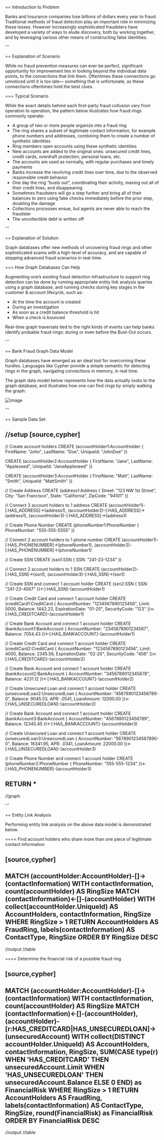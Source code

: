 == Introduction to Problem

Banks and Insurance companies lose billions of dollars every year to fraud. Traditional methods of fraud detection play an important role in minimizing these losses. However increasingly sophisticated fraudsters have developed a variety of ways to elude discovery, both by working together, and by leveraging various other means of constructing false identities. 

'''

== Explanation of Scenario

While no fraud prevention measures can ever be perfect, significant opportunity for improvement lies in looking beyond the individual data points, to the connections that link them. Oftentimes these connections go unnoticed until it is too late— something that is unfortunate, as these connections oftentimes hold the best clues.

=== Typical Scenario

While the exact details behind each first-party fraud collusion vary from operation to operation, the pattern below illustrates how fraud rings commonly operate:

* A group of two or more people organize into a fraud ring
* The ring shares a subset of legitimate contact information, for example phone numbers and addresses, combining them to create a number of synthetic identities
* Ring members open accounts using these synthetic identities 
* New accounts are added to the original ones: unsecured credit lines, credit cards, overdraft protection, personal loans, etc. 
* The accounts are used as normally, with regular purchases and timely payments
* Banks increase the revolving credit lines over time, due to the observed responsible credit behavior 
* One day the ring “busts out”, coordinating their activity, maxing out all of their credit lines, and disappearing
* Sometimes fraudsters will go a step further and bring all of their balances to zero using fake checks immediately before the prior step, doubling the damage
* Collections processes ensue, but agents are never able to reach the fraudster
* The uncollectible debt is written off

'''

== Explanation of Solution

Graph databases offer new methods of uncovering fraud rings and other sophisticated scams with a high-level of accuracy, and are capable of stopping advanced fraud scenarios in real-time.

=== How Graph Databases Can Help

Augmenting one’s existing fraud detection infrastructure to support ring detection can be done by running appropriate entity link analysis queries using a graph database, and running checks during key stages in the customer & account lifecycle, such as:

* At the time the account is created
* During an investigation
* As soon as a credit balance threshold is hit
* When a check is bounced

Real-time graph traversals tied to the right kinds of events can help banks identify probable fraud rings: during or even before the Bust-Out occurs.

'''

== Bank Fraud Graph Data Model

Graph databases have emerged as an ideal tool for overcoming these hurdles. Languages like Cypher provide a simple semantic for detecting rings in the graph, navigating connections in memory, in real time. 

The graph data model below represents how the data actually looks to the graph database, and illustrates how one can find rings by simply walking the graph:

![image](https://user-images.githubusercontent.com/78803509/231067590-55e5c73b-0e27-4f39-afc7-40a7a2832e6d.png)

'''

== Sample Data Set

//setup
[source,cypher]
----

// Create account holders
CREATE (accountHolder1:AccountHolder { 
       		FirstName: "John", 
       		LastName: "Doe", 
       		UniqueId: "JohnDoe" }) 

CREATE (accountHolder2:AccountHolder { 
			FirstName: "Jane", 
			LastName: "Appleseed", 
			UniqueId: "JaneAppleseed" }) 

CREATE (accountHolder3:AccountHolder { 
			FirstName: "Matt", 
			LastName: "Smith", 
			UniqueId: "MattSmith" }) 

// Create Address
CREATE (address1:Address { 
			Street: "123 NW 1st Street", 
			City: "San Francisco", 
			State: "California", 
			ZipCode: "94101" })

// Connect 3 account holders to 1 address
CREATE (accountHolder1)-[:HAS_ADDRESS]->(address1), 
       (accountHolder2)-[:HAS_ADDRESS]->(address1), 
       (accountHolder3)-[:HAS_ADDRESS]->(address1)

// Create Phone Number
CREATE (phoneNumber1:PhoneNumber { PhoneNumber: "555-555-5555" })

// Connect 2 account holders to 1 phone number
CREATE (accountHolder1)-[:HAS_PHONENUMBER]->(phoneNumber1), 
       (accountHolder2)-[:HAS_PHONENUMBER]->(phoneNumber1)

// Create SSN
CREATE (ssn1:SSN { SSN: "241-23-1234" })

// Connect 2 account holders to 1 SSN
CREATE (accountHolder2)-[:HAS_SSN]->(ssn1), 
       (accountHolder3)-[:HAS_SSN]->(ssn1)

// Create SSN and connect 1 account holder
CREATE (ssn2:SSN { SSN: "241-23-4567" })<-[:HAS_SSN]-(accountHolder1)

// Create Credit Card and connect 1 account holder
CREATE (creditCard1:CreditCard { 
			AccountNumber: "1234567890123456", 
			Limit: 5000, Balance: 1442.23, 
			ExpirationDate: "01-20", 
			SecurityCode: "123" })<-[:HAS_CREDITCARD]-(accountHolder1)

// Create Bank Account and connect 1 account holder
CREATE (bankAccount1:BankAccount { 
			AccountNumber: "2345678901234567", 
			Balance: 7054.43 })<-[:HAS_BANKACCOUNT]-(accountHolder1)

// Create Credit Card and connect 1 account holder
CREATE (creditCard2:CreditCard { 
			AccountNumber: "1234567890123456", 
			Limit: 4000, Balance: 2345.56, 
			ExpirationDate: "02-20", 
			SecurityCode: "456" })<-[:HAS_CREDITCARD]-(accountHolder2)

// Create Bank Account and connect 1 account holder
CREATE (bankAccount2:BankAccount { 
			AccountNumber: "3456789012345678", 
			Balance: 4231.12 })<-[:HAS_BANKACCOUNT]-(accountHolder2)

// Create Unsecured Loan and connect 1 account holder
CREATE (unsecuredLoan2:UnsecuredLoan { 
			AccountNumber: "4567890123456789-0", 
			Balance: 9045.53, 
			APR: .0541, 
			LoanAmount: 12000.00 })<-[:HAS_UNSECUREDLOAN]-(accountHolder2)

// Create Bank Account and connect 1 account holder
CREATE (bankAccount3:BankAccount { 
			AccountNumber: "4567890123456789", 
			Balance: 12345.45 })<-[:HAS_BANKACCOUNT]-(accountHolder3)

// Create Unsecured Loan and connect 1 account holder
CREATE (unsecuredLoan3:UnsecuredLoan { 
			AccountNumber: "5678901234567890-0", 
			Balance: 16341.95, APR: .0341, 
			LoanAmount: 22000.00 })<-[:HAS_UNSECUREDLOAN]-(accountHolder3)

// Create Phone Number and connect 1 account holder
CREATE (phoneNumber2:PhoneNumber { 
			PhoneNumber: "555-555-1234" })<-[:HAS_PHONENUMBER]-(accountHolder3)

RETURN *
----

//graph

'''

== Entity Link Analysis

Performing entity link analysis on the above data model is demonstrated below.

==== Find account holders who share more than one piece of legitimate contact information

[source,cypher]
----
MATCH 		(accountHolder:AccountHolder)-[]->(contactInformation) 
WITH 		contactInformation, 
			count(accountHolder) AS RingSize 
MATCH 		(contactInformation)<-[]-(accountHolder) 
WITH 		collect(accountHolder.UniqueId) AS AccountHolders, 
			contactInformation, RingSize
WHERE 		RingSize > 1 
RETURN 		AccountHolders AS FraudRing, 
			labels(contactInformation) AS ContactType, 
			RingSize
ORDER BY 	RingSize DESC
----

//output
//table

==== Determine the financial risk of a possible fraud ring

[source,cypher]
----
MATCH 		(accountHolder:AccountHolder)-[]->(contactInformation) 
WITH 		contactInformation, 
			count(accountHolder) AS RingSize 
MATCH 		(contactInformation)<-[]-(accountHolder), 
			(accountHolder)-[r:HAS_CREDITCARD|HAS_UNSECUREDLOAN]->(unsecuredAccount)
WITH 		collect(DISTINCT accountHolder.UniqueId) AS AccountHolders, 
			contactInformation, RingSize,
			SUM(CASE type(r)
				WHEN 'HAS_CREDITCARD' THEN unsecuredAccount.Limit
				WHEN 'HAS_UNSECUREDLOAN' THEN unsecuredAccount.Balance
				ELSE 0
			END) as FinancialRisk
WHERE 		RingSize > 1
RETURN 		AccountHolders AS FraudRing, 
			labels(contactInformation) AS ContactType, 
			RingSize, 
			round(FinancialRisk) as FinancialRisk
ORDER BY 	FinancialRisk DESC
----

//output
//table
